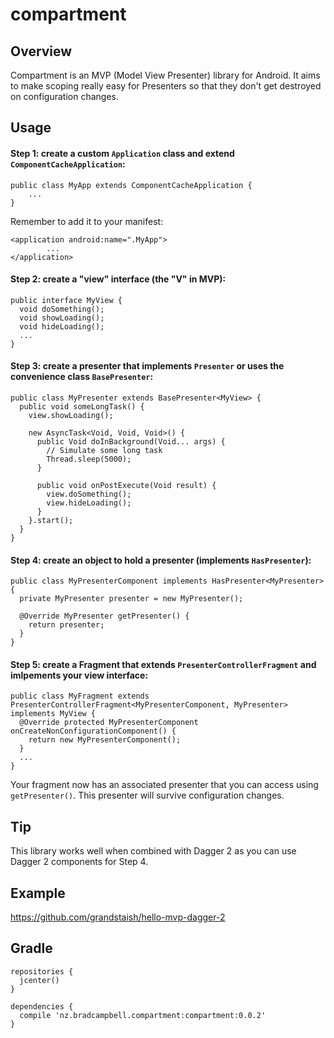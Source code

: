 # compartment

## Overview

Compartment is an MVP (Model View Presenter) library for Android. It aims to make scoping really easy for Presenters so that they don't get destroyed on configuration changes. 

## Usage

#### Step 1: create a custom `Application` class and extend `ComponentCacheApplication`:

```
public class MyApp extends ComponentCacheApplication {
    ...
}
```

Remember to add it to your manifest:

```
<application android:name=".MyApp">
        ...
</application>
```

#### Step 2: create a "view" interface (the "V" in MVP):

```
public interface MyView {
  void doSomething();
  void showLoading();
  void hideLoading();
  ...
}
```

#### Step 3: create a presenter that implements `Presenter` or uses the convenience class `BasePresenter`:
```
public class MyPresenter extends BasePresenter<MyView> {
  public void someLongTask() {
    view.showLoading();
    
    new AsyncTask<Void, Void, Void>() {
      public Void doInBackground(Void... args) {
        // Simulate some long task
        Thread.sleep(5000);
      }
      
      public void onPostExecute(Void result) {
        view.doSomething();
        view.hideLoading();
      }
    }.start();
  }
}
```

#### Step 4: create an object to hold a presenter (implements `HasPresenter`):

```
public class MyPresenterComponent implements HasPresenter<MyPresenter> {
  private MyPresenter presenter = new MyPresenter();
  
  @Override MyPresenter getPresenter() {
    return presenter;
  }
}
```

#### Step 5: create a Fragment that extends `PresenterControllerFragment` and imlpements your view interface:

```
public class MyFragment extends PresenterControllerFragment<MyPresenterComponent, MyPresenter> implements MyView {
  @Override protected MyPresenterComponent onCreateNonConfigurationComponent() {
    return new MyPresenterComponent();
  }
  ...
}
```

Your fragment now has an associated presenter that you can access using `getPresenter()`. This presenter will survive configuration changes. 

## Tip

This library works well when combined with Dagger 2 as you can use Dagger 2 components for Step 4.

## Example

https://github.com/grandstaish/hello-mvp-dagger-2

## Gradle 

```
repositories {
  jcenter()
}

dependencies {
  compile 'nz.bradcampbell.compartment:compartment:0.0.2'
}
```
